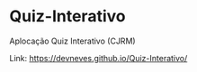 # Quiz-Interativo
Aplocação Quiz Interativo (CJRM)

Link: https://devneves.github.io/Quiz-Interativo/ 
